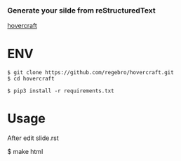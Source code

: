 
### Generate your silde from reStructuredText

[hovercraft](https://github.com/regebro/hovercraft)

# ENV

    $ git clone https://github.com/regebro/hovercraft.git
    $ cd hovercraft

    $ pip3 install -r requirements.txt

# Usage

After edit slide.rst 

   $ make html

